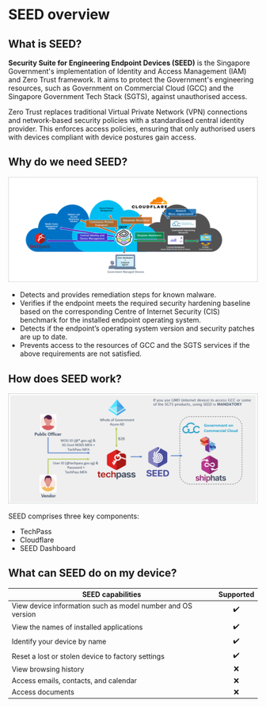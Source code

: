# SEED overview

## What is SEED?

**Security Suite for Engineering Endpoint Devices (SEED)** is the Singapore Government's implementation of Identity and Access Management (IAM) and Zero Trust framework.  It aims to protect the Government's engineering resources, such as Government on Commercial Cloud (GCC) and the Singapore Government Tech Stack (SGTS), against unauthorised access.

Zero Trust replaces traditional Virtual Private Network (VPN) connections and network-based security policies with a standardised central identity provider. This enforces access policies, ensuring that only authorised users with devices compliant with device postures gain access.

## Why do we need SEED?

![why-do-we-need-seed](images/why-do-we-need-seed.png)

- Detects and provides remediation steps for known malware.
- Verifies if the endpoint meets the required security hardening baseline based on the corresponding Centre of Internet Security (CIS) benchmark for the installed endpoint operating system.
- Detects if the endpoint’s operating system version and security patches are up to date.
- Prevents access to the resources of GCC and the SGTS services if the above requirements are not satisfied.

## How does SEED work?

![how-does-seed-work](images/how-does-seed-work.png)

SEED comprises three key components:

- TechPass
- Cloudflare
- SEED Dashboard

## What can SEED do on my device?

| SEED capabilities                            | Supported |
| ----------------------------------------------------------- | :-------: |
| View device information such as model number and OS version |     ✔️     |
| View the names of installed applications                 |     ✔️     |
| Identify your device by name                       |     ✔️     |
| Reset a lost or stolen device to factory settings          |     ✔️     |
| View browsing history                              |     ❌     |
| Access emails, contacts, and calendar                     |     ❌     |
| Access documents                                         |     ❌     |





















